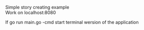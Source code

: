 Simple story creating example\
Work on localhost:8080

If go run main.go -cmd start terminal wersion of the application